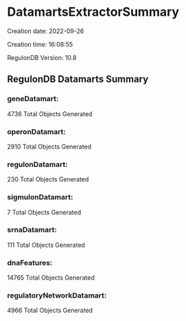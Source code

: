 # DatamartsExtractorSummary 
Creation date: 2022-09-26
 
Creation time: 16:08:55
 
RegulonDB Version: 10.8 

## RegulonDB Datamarts Summary 

 ### geneDatamart: 
 4736 Total Objects Generated
 ### operonDatamart: 
 2910 Total Objects Generated
 ### regulonDatamart: 
 230 Total Objects Generated
 ### sigmulonDatamart: 
 7 Total Objects Generated
 ### srnaDatamart: 
 111 Total Objects Generated
 ### dnaFeatures: 
 14765 Total Objects Generated
 ### regulatoryNetworkDatamart: 
 4966 Total Objects Generated